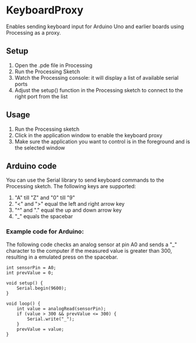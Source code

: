 # KeyboardProxy

Enables sending keyboard input for Arduino Uno and earlier boards using Processing as a proxy.

## Setup
1. Open the .pde file in Processing
2. Run the Processing Sketch
3. Watch the Processing console: it will display a list of available serial ports
4. Adjust the setup() function in the Processing sketch to connect to the right port from the list

## Usage
1. Run the Processing sketch
2. Click in the application window to enable the keyboard proxy
3. Make sure the application you want to control is in the foreground and is the selected window

## Arduino code
You can use the Serial library to send keyboard commands to the Processing sketch. The following keys are supported:
1. "A" till "Z" and "0" till "9"
2. "<" and ">" equal the left and right arrow key
3. "^" and "." equal the up and down arrow key
4. "_" equals the spacebar

### Example code for Arduino:
The following code checks an analog sensor at pin A0 and sends a  "_" character to the computer if the measured value is greater than 300, resulting in a emulated press on the spacebar.

```Arduino
int sensorPin = A0;
int prevValue = 0;

void setup() {
    Serial.begin(9600);
}

void loop() {
    int value = analogRead(sensorPin);
    if (value > 300 && prevValue <= 300) {
        Serial.write("_");
    }
    prevValue = value;
}


